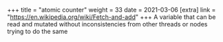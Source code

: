+++
title = "atomic counter"
weight = 33
date = 2021-03-06
[extra]
link = "https://en.wikipedia.org/wiki/Fetch-and-add"
+++
A variable that can be read and mutated without inconsistencies from other threads or nodes trying to do the same

